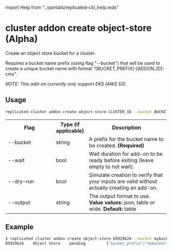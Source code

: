 import Help from "../partials/replicated-cli/_help.mdx"

# cluster addon create object-store (Alpha)

Create an object store bucket for a cluster.

Requires a bucket name prefix (using flag "--bucket") that will be used to create a unique bucket name with format "[BUCKET_PREFIX]-[ADDON_ID]-cmx".

*NOTE: This add-on currently only support EKS (AWS S3).*

## Usage

```bash
replicated cluster addon create object-store CLUSTER_ID --bucket BUCKET_PREFIX [flags]
```

  <table>
  <tr>
    <th width="30%">Flag</th>
    <th width="20%">Type (if applicable)</th>
    <th width="50%">Description</th>
  </tr>
  <tr>
    <td>--bucket</td>
    <td>string</td>
    <td>A prefix for the bucket name to be created. <strong>(Required)</strong></td>
  </tr>
  <tr>
    <td>--wait</td>
    <td>bool</td>
    <td>Wait duration for add-on to be ready before exiting (leave empty to not wait).</td>
  </tr>
  <tr>
    <td>--dry-run</td>
    <td>bool</td>
    <td>Simulate creation to verify that your inputs are valid without actually creating an add-on.</td>
  </tr>
  <tr>
    <td>--output</td>
    <td>string</td>
    <td>The output format to use. <strong>Value values:</strong> json, table or wide. <strong>Default:</strong> table</td>
  </tr>
  <Help/>
</table>

## Example

```bash
$ replicated cluster addon create object-store 05929b24 --bucket mybucket
05929b24    Object Store    pending         {"bucket_prefix":"mybucket"}
```
